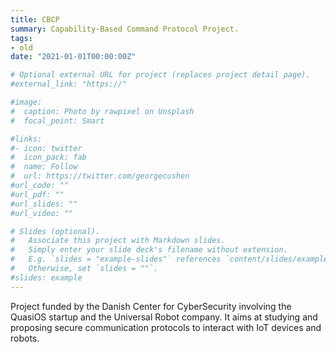 ```yaml
---
title: CBCP
summary: Capability-Based Command Protocol Project.
tags:
- old
date: "2021-01-01T00:00:00Z"

# Optional external URL for project (replaces project detail page).
#external_link: "https://"

#image:
#  caption: Photo by rawpixel on Unsplash
#  focal_point: Smart

#links:
#- icon: twitter
#  icon_pack: fab
#  name: Follow
#  url: https://twitter.com/georgecushen
#url_code: ""
#url_pdf: ""
#url_slides: ""
#url_video: ""

# Slides (optional).
#   Associate this project with Markdown slides.
#   Simply enter your slide deck's filename without extension.
#   E.g. `slides = "example-slides"` references `content/slides/example-slides.md`.
#   Otherwise, set `slides = ""`.
#slides: example
---
```


Project funded by the Danish Center for CyberSecurity involving the QuasiOS startup and the Universal Robot
company. It aims at studying and proposing secure communication protocols to interact with IoT devices and
robots.


